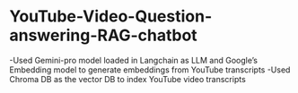 # YouTube-Video-Question-answering-RAG-chatbot
-Used Gemini-pro model loaded in Langchain as LLM and Google’s Embedding model to generate embeddings from YouTube transcripts -Used Chroma DB as the vector DB to index YouTube video transcripts
